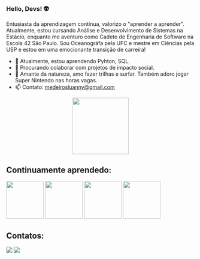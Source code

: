 ### Hello, Devs! 👽

Entusiasta da aprendizagem contínua, valorizo o "aprender a aprender". Atualmente, estou cursando Análise e Desenvolvimento de Sistemas na Estácio, enquanto me aventuro como Cadete de Engenharia de Software na Escola 42 São Paulo. Sou Oceanográfa pela UFC e mestre em Ciências pela USP e estou em uma emocionante transição de carreira!

- 🌱 Atualmente, estou aprendendo Pyhton, SQL.
- 👯 Procurando colaborar com projetos de impacto social.
- 🌊 Amante da natureza, amo fazer trilhas e surfar. Também adoro jogar Super Nintendo nas horas vagas.
- 📫 Contato: medeirosluanny@gmail.com

<div style="display: flex; justify-content: center;">
  <a href="https://github.com/luannylucena">
    <img loading="lazy" height="150em" src="https://github-readme-stats.vercel.app/api/top-langs/?username=luannylucena&layout=compact&langs_count=7&theme=dracula"/>
  </a>
</div>

## Continuamente aprendedo:

<img src="https://cdn.jsdelivr.net/gh/devicons/devicon/icons/c/c-original.svg" width="100" height="100" /> <img src="https://cdn.jsdelivr.net/gh/devicons/devicon/icons/linux/linux-original.svg" width="100" height="100" />  <img src="https://cdn.jsdelivr.net/gh/devicons/devicon/icons/python/python-original.svg" width="100" height="100" /> <img src="https://cdn.jsdelivr.net/gh/devicons/devicon/icons/git/git-original.svg" width="100" height="100" />
          

## Contatos:

<div>
<a href = "mailto:medeirosluanny@gmail.com"><img loading="lazy" src="https://img.shields.io/badge/Gmail-D14836?style=for-the-badge&logo=gmail&logoColor=white" target="_blank"></a>
<a href="https://www.linkedin.com/in/luannylucena" target="_blank"><img loading="lazy" src="https://img.shields.io/badge/-LinkedIn-%230077B5?style=for-the-badge&logo=linkedin&logoColor=white" target="_blank"></a>   
</div>
